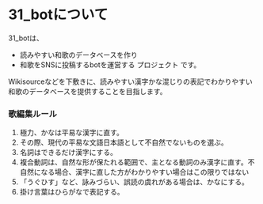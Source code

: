 # 31_botについて
31_botは、
* 読みやすい和歌のデータベースを作り
* 和歌をSNSに投稿するbotを運営する
プロジェクト
です。

Wikisourceなどを下敷きに、読みやすい漢字かな混じりの表記でわかりやすい和歌のデータベースを提供することを目指します。

### 歌編集ルール
1. 極力、かなは平易な漢字に直す。
2. その際、現代の平易な文語日本語として不自然でないものを選ぶ。
3. 名詞はできるだけ漢字にする。
4. 複合動詞は、自然な形が保たれる範囲で、主となる動詞のみ漢字に直す。不自然になる場合、漢字に直した方がわかりやすい場合はこの限りではない
5. 「うぐひす」など、詠みづらい、誤読の虞れがある場合は、かなにする。
6. 掛け言葉はひらがなで表記する。
